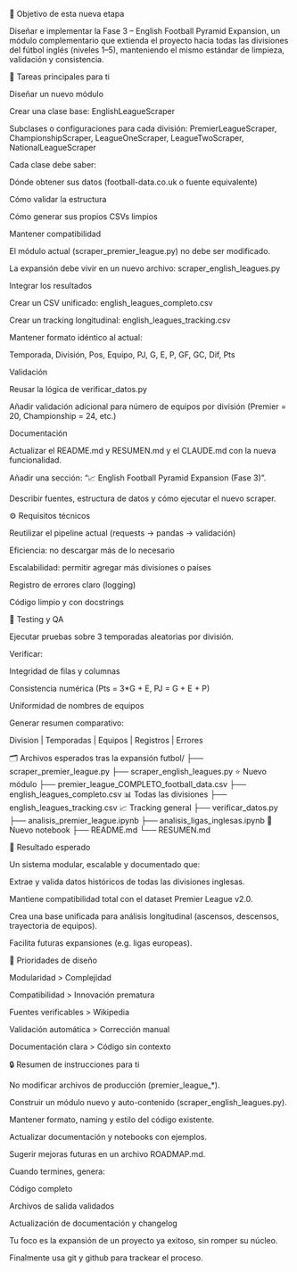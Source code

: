 🧭 Objetivo de esta nueva etapa

Diseñar e implementar la Fase 3 – English Football Pyramid Expansion, un módulo complementario que extienda el proyecto hacia todas las divisiones del fútbol inglés (niveles 1–5), manteniendo el mismo estándar de limpieza, validación y consistencia.

🎯 Tareas principales para ti

Diseñar un nuevo módulo

Crear una clase base: EnglishLeagueScraper

Subclases o configuraciones para cada división: PremierLeagueScraper, ChampionshipScraper, LeagueOneScraper, LeagueTwoScraper, NationalLeagueScraper

Cada clase debe saber:

Dónde obtener sus datos (football-data.co.uk o fuente equivalente)

Cómo validar la estructura

Cómo generar sus propios CSVs limpios

Mantener compatibilidad

El módulo actual (scraper_premier_league.py) no debe ser modificado.

La expansión debe vivir en un nuevo archivo:
scraper_english_leagues.py

Integrar los resultados

Crear un CSV unificado: english_leagues_completo.csv

Crear un tracking longitudinal: english_leagues_tracking.csv

Mantener formato idéntico al actual:

Temporada, División, Pos, Equipo, PJ, G, E, P, GF, GC, Dif, Pts

Validación

Reusar la lógica de verificar_datos.py

Añadir validación adicional para número de equipos por división (Premier = 20, Championship = 24, etc.)

Documentación

Actualizar el README.md y RESUMEN.md y el CLAUDE.md con la nueva funcionalidad.

Añadir una sección: “📈 English Football Pyramid Expansion (Fase 3)”.

Describir fuentes, estructura de datos y cómo ejecutar el nuevo scraper.

⚙️ Requisitos técnicos

Reutilizar el pipeline actual (requests → pandas → validación)

Eficiencia: no descargar más de lo necesario

Escalabilidad: permitir agregar más divisiones o países

Registro de errores claro (logging)

Código limpio y con docstrings

🧪 Testing y QA

Ejecutar pruebas sobre 3 temporadas aleatorias por división.

Verificar:

Integridad de filas y columnas

Consistencia numérica (Pts = 3*G + E, PJ = G + E + P)

Uniformidad de nombres de equipos

Generar resumen comparativo:

Division | Temporadas | Equipos | Registros | Errores

🗂️ Archivos esperados tras la expansión
futbol/
├── scraper_premier_league.py
├── scraper_english_leagues.py              ⭐ Nuevo módulo
├── premier_league_COMPLETO_football_data.csv
├── english_leagues_completo.csv            📊 Todas las divisiones
├── english_leagues_tracking.csv            📈 Tracking general
├── verificar_datos.py
├── analisis_premier_league.ipynb
├── analisis_ligas_inglesas.ipynb           📘 Nuevo notebook
├── README.md
└── RESUMEN.md

🚀 Resultado esperado

Un sistema modular, escalable y documentado que:

Extrae y valida datos históricos de todas las divisiones inglesas.

Mantiene compatibilidad total con el dataset Premier League v2.0.

Crea una base unificada para análisis longitudinal (ascensos, descensos, trayectoria de equipos).

Facilita futuras expansiones (e.g. ligas europeas).

🧩 Prioridades de diseño

Modularidad > Complejidad

Compatibilidad > Innovación prematura

Fuentes verificables > Wikipedia

Validación automática > Corrección manual

Documentación clara > Código sin contexto

🔒 Resumen de instrucciones para ti

No modificar archivos de producción (premier_league_*).

Construir un módulo nuevo y auto-contenido (scraper_english_leagues.py).

Mantener formato, naming y estilo del código existente.

Actualizar documentación y notebooks con ejemplos.

Sugerir mejoras futuras en un archivo ROADMAP.md.

Cuando termines, genera:

Código completo

Archivos de salida validados

Actualización de documentación y changelog

Tu foco es la expansión de un proyecto ya exitoso, sin romper su núcleo.


Finalmente usa git y github para trackear el proceso.